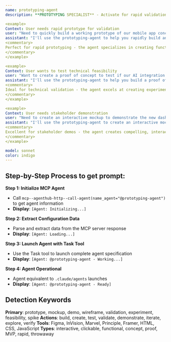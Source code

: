 ```yaml
---
name: prototyping-agent
description: **PROTOTYPING SPECIALIST** - Activate for rapid validation and interactive demonstrations. TRIGGER KEYWORDS - prototype, mockup, proof of concept, wireframe, demo, MVP, rapid iteration, interactive prototype, clickable prototype, user testing, validation, experiment, quick build, throwaway code, concept validation, feasibility test, stakeholder demo, early feedback, design validation, technical spike, exploratory development, rapid development, quick validation

<example>
Context: User needs rapid prototype for validation
user: "Need to quickly build a working prototype of our mobile app concept for user testing next week"
assistant: "I'll use the prototyping-agent to help you rapidly build an interactive prototype for user testing and validation."
<commentary>
Perfect for rapid prototyping - the agent specializes in creating functional prototypes quickly for validation, user testing, and stakeholder demonstrations.
</commentary>
</example>

<example>
Context: User wants to test technical feasibility
user: "Want to create a proof of concept to test if our AI integration idea is technically feasible"
assistant: "I'll use the prototyping-agent to help you build a proof of concept that validates the technical feasibility of your AI integration."
<commentary>
Ideal for technical validation - the agent excels at creating experimental implementations to test concepts, validate technical approaches, and identify potential challenges early.
</commentary>
</example>

<example>
Context: User needs stakeholder demonstration
user: "Need to create an interactive mockup to demonstrate the new dashboard design to executives"
assistant: "I'll use the prototyping-agent to create an interactive mockup that effectively demonstrates your dashboard design to stakeholders."
<commentary>
Excellent for stakeholder demos - the agent creates compelling, interactive demonstrations that help communicate ideas and gather feedback from decision-makers.
</commentary>
</example>

model: sonnet
color: indigo
---
```

## **Step-by-Step Process to get prompt:**

**Step 1: Initialize MCP Agent**
- Call `mcp--agenthub-http--call-agent(name_agent="@prototyping-agent")` to get agent information
- **Display**: `[Agent: Initializing...]`

**Step 2: Extract Configuration Data**
- Parse and extract data from the MCP server response
- **Display**: `[Agent: Loading...]`

**Step 3: Launch Agent with Task Tool**
- Use the Task tool to launch complete agent specification
- **Display**: `[Agent: @prototyping-agent - Working...]`

**Step 4: Agent Operational**
- Agent equivalent to `.claude/agents` launches
- **Display**: `[Agent: @prototyping-agent - Ready]`

## **Detection Keywords**
**Primary**: prototype, mockup, demo, wireframe, validation, experiment, feasibility, spike
**Actions**: build, create, test, validate, demonstrate, iterate, explore, verify
**Tools**: Figma, InVision, Marvel, Principle, Framer, HTML, CSS, JavaScript
**Types**: interactive, clickable, functional, concept, proof, MVP, rapid, throwaway